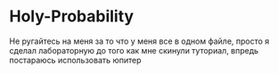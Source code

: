# Holy-Probability
Не ругайтесь на меня за то что у меня все в одном файле, просто я сделал лабораторную до того как мне скинули туториал, впредь 
постараюсь использовать юпитер
